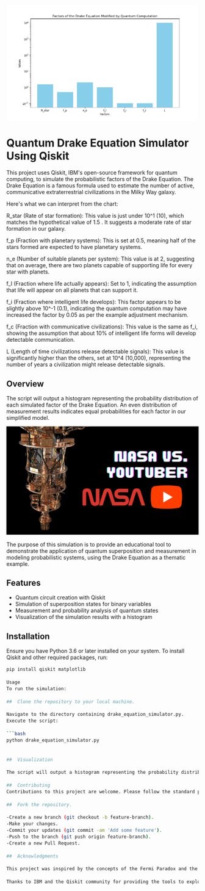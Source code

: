 ![Alt text](/images/Figure_1.png)

# Quantum Drake Equation Simulator Using Qiskit

This project uses Qiskit, IBM's open-source framework for quantum computing, to simulate the probabilistic factors of the Drake Equation. The Drake Equation is a famous formula used to estimate the number of active, communicative extraterrestrial civilizations in the Milky Way galaxy.

Here's what we can interpret from the chart:

R_star (Rate of star formation): This value is just under 10^1 (10), which matches the hypothetical value of 1.5 . It suggests a moderate rate of star formation in our galaxy.

f_p (Fraction with planetary systems): This is set at 0.5, meaning half of the stars formed are expected to have planetary systems.

n_e (Number of suitable planets per system): This value is at 2, suggesting that on average, there are two planets capable of supporting life for every star with planets.

f_l (Fraction where life actually appears): Set to 1, indicating the assumption that life will appear on all planets that can support it.

f_i (Fraction where intelligent life develops): This factor appears to be slightly above 10^-1 (0.1), indicating the quantum computation may have increased the factor by 0.05 as per the example  adjustment mechanism.

f_c (Fraction with communicative civilizations): This value is the same as f_i, showing the assumption that about 10% of intelligent life forms will develop detectable communication.

L (Length of time civilizations release detectable signals): This value is significantly higher than the others, set at 10^4 (10,000), representing the number of years a civilization might release detectable signals.

## Overview

The script will output a histogram representing the probability distribution of each simulated factor of the Drake Equation. An even distribution of measurement results indicates equal probabilities for each factor in our simplified model.

[![Quantum Drake Equation Simulator](/images/video-thumbnail.png)](https://youtu.be/XvL6VwTK_fU "Quantum Drake Equation Simulator Using Qiskit")

The purpose of this simulation is to provide an educational tool to demonstrate the application of quantum superposition and measurement in modeling probabilistic systems, using the Drake Equation as a thematic example.

## Features

- Quantum circuit creation with Qiskit
- Simulation of superposition states for binary variables
- Measurement and probability analysis of quantum states
- Visualization of the simulation results with a histogram

## Installation

Ensure you have Python 3.6 or later installed on your system. To install Qiskit and other required packages, run:

```bash
pip install qiskit matplotlib

Usage
To run the simulation:

##  Clone the repository to your local machine.

Navigate to the directory containing drake_equation_simulator.py.
Execute the script:

```bash
python drake_equation_simulator.py


##  Visualization

The script will output a histogram representing the probability distribution of each simulated factor of the Drake Equation. An even distribution of measurement results indicates equal probabilities for each factor in our simplified model.

##  Contributing
Contributions to this project are welcome. Please follow the standard procedure:

##  Fork the repository.

-Create a new branch (git checkout -b feature-branch).
-Make your changes.
-Commit your updates (git commit -am 'Add some feature').
-Push to the branch (git push origin feature-branch).
-Create a new Pull Request.

##  Acknowledgments

This project was inspired by the concepts of the Fermi Paradox and the Drake Equation.

Thanks to IBM and the Qiskit community for providing the tools to explore quantum computing.


